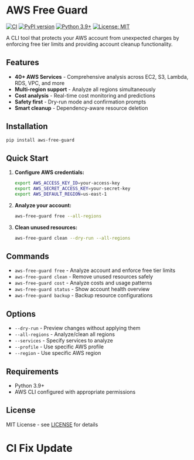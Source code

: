 # AWS Free Guard

[![CI](https://github.com/kafle1/aws-free-guard/workflows/CI/badge.svg)](https://github.com/kafle1/aws-free-guard/actions)
[![PyPI version](https://badge.fury.io/py/aws-free-guard.svg)](https://pypi.org/project/aws-free-guard/)
[![Python 3.9+](https://img.shields.io/badge/python-3.9+-blue.svg)](https://www.python.org/downloads/)
[![License: MIT](https://img.shields.io/badge/License-MIT-yellow.svg)](https://opensource.org/licenses/MIT)

A CLI tool that protects your AWS account from unexpected charges by enforcing free tier limits and providing account cleanup functionality.

## Features

- **40+ AWS Services** - Comprehensive analysis across EC2, S3, Lambda, RDS, VPC, and more
- **Multi-region support** - Analyze all regions simultaneously
- **Cost analysis** - Real-time cost monitoring and predictions
- **Safety first** - Dry-run mode and confirmation prompts
- **Smart cleanup** - Dependency-aware resource deletion

## Installation

```bash
pip install aws-free-guard
```

## Quick Start

1. **Configure AWS credentials:**
   ```bash
   export AWS_ACCESS_KEY_ID=your-access-key
   export AWS_SECRET_ACCESS_KEY=your-secret-key
   export AWS_DEFAULT_REGION=us-east-1
   ```

2. **Analyze your account:**
   ```bash
   aws-free-guard free --all-regions
   ```

3. **Clean unused resources:**
   ```bash
   aws-free-guard clean --dry-run --all-regions
   ```

## Commands

- `aws-free-guard free` - Analyze account and enforce free tier limits
- `aws-free-guard clean` - Remove unused resources safely
- `aws-free-guard cost` - Analyze costs and usage patterns
- `aws-free-guard status` - Show account health overview
- `aws-free-guard backup` - Backup resource configurations

## Options

- `--dry-run` - Preview changes without applying them
- `--all-regions` - Analyze/clean all regions
- `--services` - Specify services to analyze
- `--profile` - Use specific AWS profile
- `--region` - Use specific AWS region

## Requirements

- Python 3.9+
- AWS CLI configured with appropriate permissions

## License

MIT License - see [LICENSE](LICENSE) for details
# CI Fix Update
